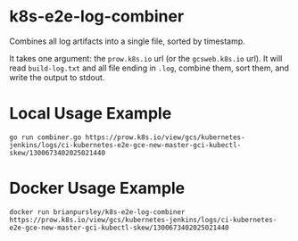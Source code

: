 # k8s-e2e-log-combiner
Combines all log artifacts into a single file, sorted by timestamp.

It takes one argument: the `prow.k8s.io` url (or the `gcsweb.k8s.io` url). It will read `build-log.txt` and all file ending in `.log`, combine them, sort them, and write the output to stdout.

# Local Usage Example
```
go run combiner.go https://prow.k8s.io/view/gcs/kubernetes-jenkins/logs/ci-kubernetes-e2e-gce-new-master-gci-kubectl-skew/1300673402025021440
```

# Docker Usage Example
```
docker run brianpursley/k8s-e2e-log-combiner https://prow.k8s.io/view/gcs/kubernetes-jenkins/logs/ci-kubernetes-e2e-gce-new-master-gci-kubectl-skew/1300673402025021440
```
